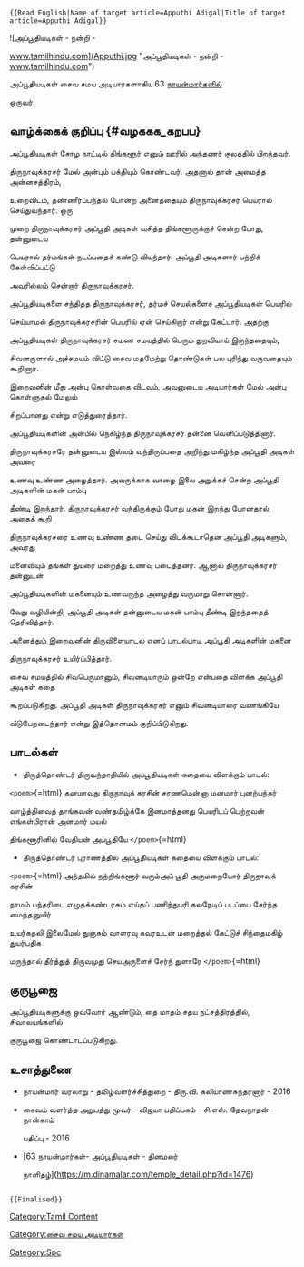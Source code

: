 ```{=mediawiki}
{{Read English|Name of target article=Apputhi Adigal|Title of target article=Apputhi Adigal}}
```
![அப்பூதியடிகள் - நன்றி -
www.tamilhindu.com](Apputhi.jpg "அப்பூதியடிகள் - நன்றி - www.tamilhindu.com")
அப்பூதியடிகள் சைவ சமய அடியார்களாகிய 63 [நாயன்மார்களில்](நாயன்மார்கள் "wikilink")
ஒருவர்.

## வாழ்க்கைக் குறிப்பு {#வழககக_கறபப}

அப்பூதியடிகள் சோழ நாட்டில் திங்களூர் எனும் ஊரில் அந்தணர் குலத்தில் பிறந்தவர்.
திருநாவுக்கரசர் மேல் அன்பும் பக்தியும் கொண்டவர். அதனால் தான் அமைத்த அன்னசத்திரம்,
உறைவிடம், தண்ணீர்ப்பந்தல் போன்ற அனைத்தையும் திருநாவுக்கரசர் பெயரால் செய்துவந்தார். ஒரு
முறை திருநாவுக்கரசர் அப்பூதி அடிகள் வசித்த திங்களூருக்குச் சென்ற போது, தன்னுடைய
பெயரால் தர்மங்கள் நடப்பதைக் கண்டு வியந்தார். அப்பூதி அடிகளார் பற்றிக் கேள்விப்பட்டு
அவரில்லம் சென்றார் திருநாவுக்கரசர்.

அப்பூதியடிகளை சந்தித்த திருநாவுக்கரசர், தர்மச் செயல்களைச் அப்பூதியடிகள் பெயரில்
செய்யாமல் திருநாவுக்கரசரின் பெயரில் ஏன் செய்கிறார் என்று கேட்டார். அதற்கு
அப்பூதியடிகள் திருநாவுக்கரசர் சமண சமயத்தில் பெரும் துறவியாய் இருந்ததையும்,
சிவனருளால் அச்சமயம் விட்டு சைவ மதமேற்று தொண்டுகள் பல புரிந்து வருவதையும் கூறினார்.
இறைவனின் மீது அன்பு கொள்வதை விடவும், அவனுடைய அடியார்கள் மேல் அன்பு கொள்ளுதல் மேலும்
சிறப்பானது என்று எடுத்துரைத்தார்.

அப்பூதியடிகளின் அன்பில் நெகிழ்ந்த திருநாவுக்கரசர் தன்னை வெளிப்படுத்தினார்.
திருநாவுக்கரசரே தன்னுடைய இல்லம் வந்திருப்பதை அறிந்து மகிழ்ந்த அப்பூதி அடிகள் அவரை
உணவு உண்ண அழைத்தார். அவருக்காக வாழை இலை அறுக்கச் சென்ற அப்பூதி அடிகளின் மகன் பாம்பு
தீண்டி இறந்தார். திருநாவுக்கரசர் வந்திருக்கும் போது மகன் இறந்து போனதால், அதைக் கூறி
திருநாவுக்கரசரை உணவு உண்ண தடை செய்து விடக்கூடாதென அப்பூதி அடிகளும், அவரது
மனைவியும் தங்கள் துயரை மறைத்து உணவு படைத்தனர். ஆனால் திருநாவுக்கரசர் தன்னுடன்
அப்பூதியடிகளின் மகனையும் உணவருந்த அழைத்து வருமாறு சொன்னார்.

வேறு வழியின்றி, அப்பூதி அடிகள் தன்னுடைய மகன் பாம்பு தீண்டி இறந்ததைத் தெரிவித்தார்.
அனைத்தும் இறைவனின் திருவிளையாடல் எனப் பாடல்பாடி அப்பூதி அடிகளின் மகனை
திருநாவுக்கரசர் உயிர்ப்பித்தார்.

சைவ சமயத்தில் சிவபெருமானும், சிவனடியாரும் ஒன்றே என்பதை விளக்க அப்பூதி அடிகள் கதை
கூறப்படுகிறது. அப்பூதி அடிகள் திருநாவுக்கரசர் எனும் சிவனடியாரை வணங்கியே
வீடுபேறடைந்தார் என்று இத்தொன்மம் குறிப்பிடுகிறது.

## பாடல்கள்

-   திருத்தொண்டர் திருவந்தாதியில் அப்பூதியடிகள் கதையை விளக்கும் பாடல்:

`<poem>`{=html} தனமாவது திருநாவுக் கரசின் சரணமென்னா மனமார் புனற்பந்தர்
வாழ்த்திவைத் தாங்கவன் வண்தமிழ்க்கே இனமாத்தனது பெயரிடப் பெற்றவன் எங்கள்பிரான் அனமார் மயல்
திங்களூரினில் வேதியன் அப்பூதியே `</poem>`{=html}

-   திருத்தொண்டர் புராணத்தில் அப்பூதியடிகள் கதையை விளக்கும் பாடல்:

`<poem>`{=html} அந்தமில் நற்றிங்களூர் வரும்அப் பூதி அருமறையோர் திருநாவுக் கரசின்
நாமம் பந்தரிடை எழுதக்கண்டரசும் எய்தப் பணிந்துபரி கலநேடிப் படப்பை சேர்ந்த மைந்தனுயிர்
உயர்கதலி இலைமேல் துஞ்சும் வாளரவு கவரஉடன் மறைத்தல் கேட்டுச் சிந்தைமகிழ் துயர்பதிக
மருந்தால் தீர்த்துத் திருவமுது செயஅருளைச் சேர்ந் துளாரே `</poem>`{=html}

## குருபூஜை

அப்பூதியடிகளுக்கு ஒவ்வோர் ஆண்டும், தை மாதம் சதய நட்சத்திரத்தில், சிவாலயங்களில்
குருபூஜை கொண்டாடப்படுகிறது.

## உசாத்துணை

-   நாயன்மார் வரலாறு - தமிழ்வளர்ச்சித்துறை - திரு.வி. கலியாணசுந்தரனார் - 2016
-   சைவம் வளர்த்த அறுபத்து மூவர் - விஜயா பதிப்பகம் - சி.எஸ். தேவநாதன் - நான்காம்
    பதிப்பு - 2016
-   [63 நாயன்மார்கள்- அப்பூதியடிகள் - தினமலர்
    நாளிதழ்](https://m.dinamalar.com/temple_detail.php?id=1476)

```{=mediawiki}
{{Finalised}}
```
[Category:Tamil Content](Category:Tamil_Content "wikilink")
[Category:சைவ சமய அடியார்கள்](Category:சைவ_சமய_அடியார்கள் "wikilink")
[Category:Spc](Category:Spc "wikilink")
